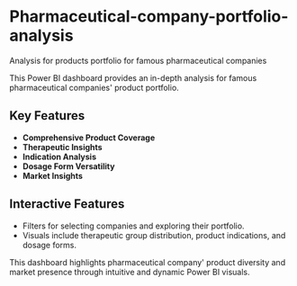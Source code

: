 # Pharmaceutical-company-portfolio-analysis
Analysis for products portfolio for famous pharmaceutical companies

This Power BI dashboard provides an in-depth analysis for famous pharmaceutical companies' product portfolio.  

## Key Features  
- **Comprehensive Product Coverage**  
- **Therapeutic Insights**
- **Indication Analysis**
- **Dosage Form Versatility**  
- **Market Insights**    

## Interactive Features  
- Filters for selecting companies and exploring their portfolio.  
- Visuals include therapeutic group distribution, product indications, and dosage forms.  

This dashboard highlights pharmaceutical company' product diversity and market presence through intuitive and dynamic Power BI visuals.

